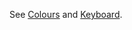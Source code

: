 See [Colours](scripting/scripting-api/colours) and [Keyboard](ui-components/floating-tiles/plugin/keyboard).

